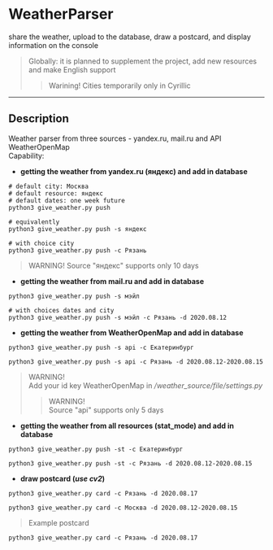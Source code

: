 # WeatherParser
share the weather, upload to the database, draw a postcard, and display information on the console
> Globally: it is planned to supplement the project, add new resources and make English support
>> Warining! Cities temporarily only in Cyrillic
---
## Description
Weather parser from three sources - yandex.ru, mail.ru and API WeatherOpenMap  
Capability:  
- **getting the weather from yandex.ru (яндекс) and add in database** 
~~~
# default city: Москва
# default resource: яндекс
# default dates: one week future
python3 give_weather.py push

# equivalently
python3 give_weather.py push -s яндекс
~~~
~~~
# with choice city
python3 give_weather.py push -c Рязань
~~~
> WARNING! Source "яндекс" supports only 10 days  
- **getting the weather from mail.ru and add in database** 
~~~
python3 give_weather.py push -s мэйл
~~~
~~~
# with choices dates and city
python3 give_weather.py push -s мэйл -c Рязань -d 2020.08.12
~~~

- **getting the weather from WeatherOpenMap and add in database** 
~~~
python3 give_weather.py push -s api -c Екатеринбург
~~~
~~~
python3 give_weather.py push -s api -c Рязань -d 2020.08.12-2020.08.15
~~~
> WARNING!  
>Add your id key WeatherOpenMap in _/weather_source/file/settings.py_ 
>> WARNING!  
>Source "api" supports only 5 days

- **getting the weather from all resources (stat_mode) and add in database** 
~~~
python3 give_weather.py push -st -c Екатеринбург
~~~
~~~
python3 give_weather.py push -st -c Рязань -d 2020.08.12-2020.08.15
~~~

- **draw postcard (_use cv2_)** 
~~~
python3 give_weather.py card -c Рязань -d 2020.08.17
~~~
~~~
python3 give_weather.py card -c Москва -d 2020.08.12-2020.08.15
~~~
> Example postcard
~~~
python3 give_weather.py card -c Рязань -d 2020.08.17
~~~